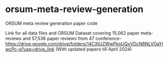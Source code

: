 # orsum-meta-review-generation
ORSUM meta review generation paper code

Link for all data files and ORSUM Dataset covering 15,062 paper meta-reviews and 57,536 paper reviews from 47 conference- https://drive.google.com/drive/folders/14CXIUZWwPkoUQxVDcN8NLVOaYjwcPc-q?usp=drive_link (With updated papers till April 2024)
